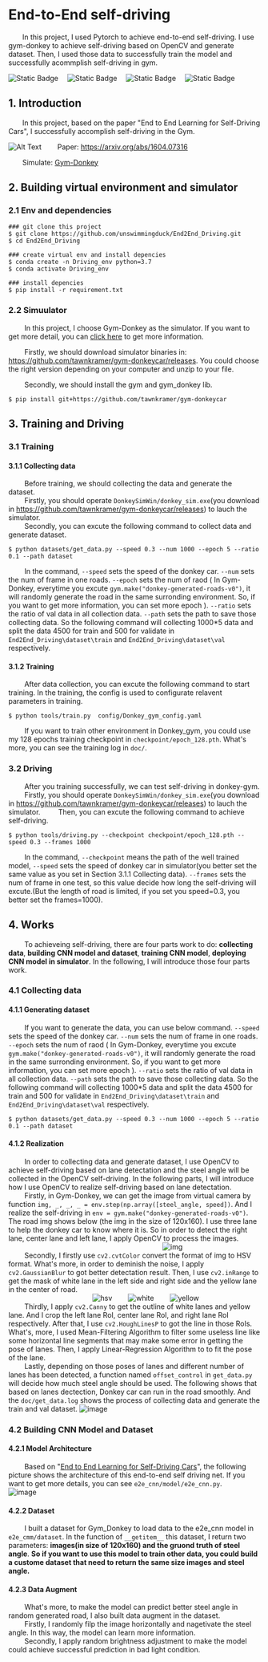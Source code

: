 # End-to-End self-driving
&emsp;&emsp;In this project, I used Pytorch to achieve end-to-end self-driving. I use gym-donkey to achieve self-driving based on OpenCV and generate dataset. Then, I used those data to successfully train the model and successfully acommplish self-driving in gym.

![Static Badge](https://img.shields.io/badge/Python%203.7%2B-make?&logo=python&logoColor=white&labelColor=blue&color=gray)
&emsp;![Static Badge](https://img.shields.io/badge/PyTorch,Torchvision-make?logo=pytorch&logoColor=white&labelColor=orange&color=white)
&emsp;![Static Badge](https://img.shields.io/badge/OpenCV-make?logo=opencv&logoColor=white&labelColor=green&color=white)
&emsp;![Static Badge](https://img.shields.io/badge/Gym-make?logo=OpenAI&logoColor=white&labelColor=black&color=white)

## 1. Introduction
&emsp;&emsp;In this project, based on the paper "End to End Learning for Self-Driving Cars", I successfully accomplish self-driving in the Gym. 

![Alt Text](https://example.com/path/to/your/gif.gif) 
&emsp;&emsp;Paper: https://arxiv.org/abs/1604.07316 

&emsp;&emsp;Simulate: [Gym-Donkey](https://github.com/tawnkramer/gym-donkeycar)

## 2. Building virtual environment and simulator 
### 2.1 Env and dependencies
```
### git clone this project
$ git clone https://github.com/unswimmingduck/End2End_Driving.git
$ cd End2End_Driving

### create virtual env and install depencies
$ conda create -n Driving_env python=3.7
$ conda activate Driving_env

### install depencies
$ pip install -r requirement.txt 
```
### 2.2 Simuulator
&emsp;&emsp; In this project, I choose Gym-Donkey as the simulator. If you want to get more detail, you can [click here](https://github.com/tawnkramer/gym-donkeycar) to get more information. 

&emsp;&emsp; Firstly, we should download simulator binaries in: https://github.com/tawnkramer/gym-donkeycar/releases. You could choose the right version depending on your computer and unzip to your file. 

&emsp;&emsp; Secondly, we should install the gym and gym_donkey lib. 
```
$ pip install git+https://github.com/tawnkramer/gym-donkeycar
```
## 3. Training and Driving
### 3.1 Training
#### 3.1.1 Collecting data
&emsp;&emsp; Before training, we should collecting the data and generate the dataset.  
&emsp;&emsp; Firstly, you should operate ```DonkeySimWin/donkey_sim.exe```(you download in https://github.com/tawnkramer/gym-donkeycar/releases) to lauch the simulator.  
&emsp;&emsp; Secondly, you can excute the following command to collect data and generate dataset. 
```
$ python datasets/get_data.py --speed 0.3 --num 1000 --epoch 5 --ratio 0.1 --path dataset
```
 &emsp;&emsp; In the command, ```--speed``` sets the speed of the donkey car. ```--num``` sets the num of frame in one roads. ```--epoch``` sets the num of raod ( In Gym-Donkey, everytime you excute ```gym.make("donkey-generated-roads-v0")```, it will randomly generate the road in the same surronding environment. So, if you want to get more information, you can set more epoch ). ```--ratio``` sets the ratio of val data in all collection data. ```--path``` sets the path to save those collecting data. So the following command will collecting 1000*5 data and split the data 4500 for train and 500 for validate in ```End2End_Driving\dataset\train``` and ```End2End_Driving\dataset\val``` respectively.
#### 3.1.2 Training
&emsp;&emsp; After data collection, you can excute the following command to start training. In the training, the config is used to configurate relavent parameters in training. 
```
$ python tools/train.py  config/Donkey_gym_config.yaml
```
&emsp;&emsp; If you want to train other environment in Donkey_gym, you could use my 128 epochs training checkpoint in ```checkpoint/epoch_128.pth```. What's more, you can see the training log in ```doc/```.
### 3.2 Driving
&emsp;&emsp; After you training successfully, we can test self-driving in donkey-gym.  
&emsp;&emsp; Firstly, you should operate ```DonkeySimWin/donkey_sim.exe```(you download in https://github.com/tawnkramer/gym-donkeycar/releases) to lauch the simulator. 
&emsp;&emsp; Then, you can excute the following command to achieve self-driving.
```
$ python tools/driving.py --checkpoint checkpoint/epoch_128.pth --speed 0.3 --frames 1000
```
&emsp;&emsp; In the command, ```--checkpoint``` means the path of the well trained model, ```--speed``` sets the speed of donkey car in simulator(you better set the same value as you set in Section 3.1.1 Collecting data). ```--frames``` sets the num of frame in one test, so this value decide how long the self-driving will excute.(But the length of road is limited, if you set you speed=0.3, you better set the frames=1000).
## 4. Works
&emsp;&emsp; To achieveing self-driving, there are four parts work to do: **collecting data**, **building CNN model and dataset**, **training CNN model**, **deploying CNN model in simulator**. In the following, I will introduce those four parts work.
### 4.1 Collecting data
#### 4.1.1 Generating dataset
&emsp;&emsp; If you want to generate the data, you can use below command. ```--speed``` sets the speed of the donkey car. ```--num``` sets the num of frame in one roads. ```--epoch``` sets the num of raod ( In Gym-Donkey, everytime you excute ```gym.make("donkey-generated-roads-v0")```, it will randomly generate the road in the same surronding environment. So, if you want to get more information, you can set more epoch ). ```--ratio``` sets the ratio of val data in all collection data. ```--path``` sets the path to save those collecting data. So the following command will collecting 1000*5 data and split the data 4500 for train and 500 for validate in ```End2End_Driving\dataset\train``` and ```End2End_Driving\dataset\val``` respectively.  
```
$ python datasets/get_data.py --speed 0.3 --num 1000 --epoch 5 --ratio 0.1 --path dataset
```
#### 4.1.2 Realization
&emsp;&emsp; In order to collecting data and generate dataset, I use OpenCV to achieve self-driving based on lane detectation and the steel angle will be collected in the OpenCV self-driving. In the following parts, I will introduce how I use OpenCV to realize self-driving based on lane detectation.  
&emsp;&emsp; Firstly, in Gym-Donkey, we can get the image from virtual camera by function ```img, _, _, _ = env.step(np.array([steel_angle, speed])```. And I realize the self-driving in ```env = gym.make("donkey-generated-roads-v0")```. The road img shows below (the img in the size of 120x160). I use three lane to help the donkey car to know where it is. So in order to detect the right lane, center lane and left lane, I apply OpenCV to process the images.   
&emsp;&emsp;&emsp;&emsp;&emsp;&emsp;&emsp;&emsp;&emsp;&emsp;&emsp;&emsp;&emsp;&emsp;&emsp;&emsp;&emsp;&emsp;&emsp;&emsp;&emsp;&emsp;![img](https://github.com/unswimmingduck/End2End_Driving/assets/111033998/3a431b44-ba0f-4d38-afe9-674dc8dcd3cd)   
&emsp;&emsp; Secondly, I firstly use ```cv2.cvtColor``` convert the format of img to HSV format. What's more, in order to deminish the noise, I apply ```cv2.GaussianBlur``` to got better detectation result. Then, I use ```cv2.inRange``` to get the mask of white lane in the left side and right side and the yellow lane in the center of road.   
&emsp;&emsp;&emsp;&emsp;&emsp;&emsp;&emsp;&emsp;&emsp;&emsp;&emsp;&emsp;![hsv](https://github.com/unswimmingduck/End2End_Driving/assets/111033998/b1aebef9-c391-4996-acde-6ee2c71d5d53)
&emsp;&emsp;![white](https://github.com/unswimmingduck/End2End_Driving/assets/111033998/a5fd8864-dfdb-48d5-ba29-5e87e6042a6c)
&emsp;&emsp;![yellow](https://github.com/unswimmingduck/End2End_Driving/assets/111033998/c8f0de9f-6353-443f-abc7-3a5e1205226f)   
&emsp;&emsp; Thirdly, I apply ```cv2.Canny``` to get the outline of white lanes and yellow lane. And I crop the left lane RoI, center lane RoI, and right lane RoI respectively. After that, I use ```cv2.HoughLinesP``` to got the line in those RoIs. What's, more, I used Mean-Filtering Algorithm to filter some useless line like some horizontal line segments that may make some error in getting the pose of lanes. Then, I apply Linear-Regression Algorithm to to fit the pose of the lane.  
&emsp;&emsp; Lastly, depending on those poses of lanes and different number of lanes has been detected, a function named ```offset_control``` in ```get_data.py``` will decide how much steel angle should be used. The following shows that based on lanes dectection, Donkey car can run in the road smoothly. And the ```doc/get_data.log``` shows the process of collecting data and generate the train and val dataset. 
![image]()

### 4.2 Building CNN Model and Dataset
#### 4.2.1 Model Architecture
&emsp;&emsp; Based on "[End to End Learning for Self-Driving Cars](https://arxiv.org/abs/1604.07316 )", the following picture shows the architecture of this end-to-end self driving net. If you want to get more details, you can see ```e2e_cnn/model/e2e_cnn.py```.
&emsp;&emsp; &emsp;![image](https://github.com/unswimmingduck/End2End_Driving/assets/111033998/a6e979c3-efba-46f7-8e15-e12d72071ad2)
#### 4.2.2 Dataset
&emsp;&emsp; I built a dataset for Gym_Donkey to load data to the e2e_cnn model in ```e2e_cmm/dataset```. In the function of ```__getitem__``` this dataset, I return two parameters: **images(in size of 120x160) and the gruond truth of steel angle**. **So if you want to use this model to train other data, you could build a custome dataset that need to return the same size images and steel angle.**  
#### 4.2.3 Data Augment
&emsp;&emsp; What's more, to make the model can predict better steel angle in random generated road, I also built data augment in the dataset.  
&emsp;&emsp; Firstly, I randomly filp the image horizontally and nagetivate the steel angle. In this way, the model can learn more information.  
&emsp;&emsp; Secondly, I apply random brightness adjustment to make the model could achieve successful prediction in bad light condition.




